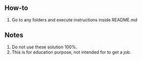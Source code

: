 ## How-to

1. Go to any folders and execute instructions inside README.md

## Notes

1. Do not use these solution 100%.
2. This is for education purpose, not intended for to get a job.
